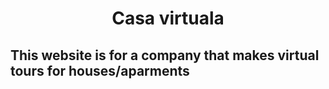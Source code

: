 <h1 style="text-align: center">Casa virtuala</h1>

<h2>This website is for a company that makes virtual tours for houses/aparments</h2>
